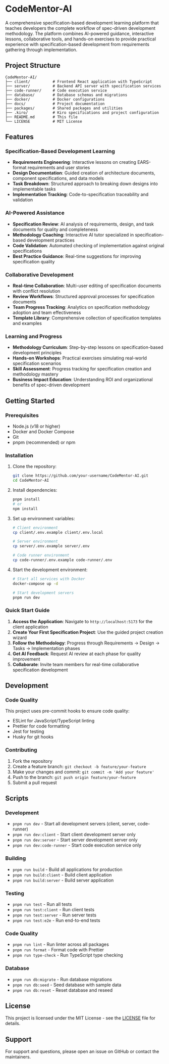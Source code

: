 # CodeMentor-AI

A comprehensive specification-based development learning platform that teaches developers the complete workflow of spec-driven development methodology. The platform combines AI-powered guidance, interactive lessons, collaborative tools, and hands-on exercises to provide practical experience with specification-based development from requirements gathering through implementation.

## Project Structure

```
CodeMentor-AI/
├── client/          # Frontend React application with TypeScript
├── server/          # Backend API server with specification services
├── code-runner/     # Code execution service
├── database/        # Database schemas and migrations
├── docker/          # Docker configurations
├── docs/            # Project documentation
├── packages/        # Shared packages and utilities
├── .kiro/           # Kiro specifications and project configuration
├── README.md        # This file
└── LICENSE          # MIT License
```

## Features

### Specification-Based Development Learning
- **Requirements Engineering**: Interactive lessons on creating EARS-format requirements and user stories
- **Design Documentation**: Guided creation of architecture documents, component specifications, and data models
- **Task Breakdown**: Structured approach to breaking down designs into implementable tasks
- **Implementation Tracking**: Code-to-specification traceability and validation

### AI-Powered Assistance
- **Specification Review**: AI analysis of requirements, design, and task documents for quality and completeness
- **Methodology Coaching**: Interactive AI tutor specialized in specification-based development practices
- **Code Validation**: Automated checking of implementation against original specifications
- **Best Practice Guidance**: Real-time suggestions for improving specification quality

### Collaborative Development
- **Real-time Collaboration**: Multi-user editing of specification documents with conflict resolution
- **Review Workflows**: Structured approval processes for specification documents
- **Team Progress Tracking**: Analytics on specification methodology adoption and team effectiveness
- **Template Library**: Comprehensive collection of specification templates and examples

### Learning and Progress
- **Methodology Curriculum**: Step-by-step lessons on specification-based development principles
- **Hands-on Workshops**: Practical exercises simulating real-world specification scenarios
- **Skill Assessment**: Progress tracking for specification creation and methodology mastery
- **Business Impact Education**: Understanding ROI and organizational benefits of spec-driven development

## Getting Started

### Prerequisites

- Node.js (v18 or higher)
- Docker and Docker Compose
- Git
- pnpm (recommended) or npm

### Installation

1. Clone the repository:

   ```bash
   git clone https://github.com/your-username/CodeMentor-AI.git
   cd CodeMentor-AI
   ```

2. Install dependencies:

   ```bash
   pnpm install
   # or
   npm install
   ```

3. Set up environment variables:

   ```bash
   # Client environment
   cp client/.env.example client/.env.local
   
   # Server environment
   cp server/.env.example server/.env
   
   # Code runner environment
   cp code-runner/.env.example code-runner/.env
   ```

4. Start the development environment:
   ```bash
   # Start all services with Docker
   docker-compose up -d
   
   # Start development servers
   pnpm run dev
   ```

### Quick Start Guide

1. **Access the Application**: Navigate to `http://localhost:5173` for the client application
2. **Create Your First Specification Project**: Use the guided project creation wizard
3. **Follow the Methodology**: Progress through Requirements → Design → Tasks → Implementation phases
4. **Get AI Feedback**: Request AI review at each phase for quality improvement
5. **Collaborate**: Invite team members for real-time collaborative specification development

## Development

### Code Quality

This project uses pre-commit hooks to ensure code quality:

- ESLint for JavaScript/TypeScript linting
- Prettier for code formatting
- Jest for testing
- Husky for git hooks

### Contributing

1. Fork the repository
2. Create a feature branch: `git checkout -b feature/your-feature`
3. Make your changes and commit: `git commit -m 'Add your feature'`
4. Push to the branch: `git push origin feature/your-feature`
5. Submit a pull request

## Scripts

### Development
- `pnpm run dev` - Start all development servers (client, server, code-runner)
- `pnpm run dev:client` - Start client development server only
- `pnpm run dev:server` - Start server development server only
- `pnpm run dev:code-runner` - Start code execution service only

### Building
- `pnpm run build` - Build all applications for production
- `pnpm run build:client` - Build client application
- `pnpm run build:server` - Build server application

### Testing
- `pnpm run test` - Run all tests
- `pnpm run test:client` - Run client tests
- `pnpm run test:server` - Run server tests
- `pnpm run test:e2e` - Run end-to-end tests

### Code Quality
- `pnpm run lint` - Run linter across all packages
- `pnpm run format` - Format code with Prettier
- `pnpm run type-check` - Run TypeScript type checking

### Database
- `pnpm run db:migrate` - Run database migrations
- `pnpm run db:seed` - Seed database with sample data
- `pnpm run db:reset` - Reset database and reseed

## License

This project is licensed under the MIT License - see the [LICENSE](LICENSE) file for details.

## Support

For support and questions, please open an issue on GitHub or contact the maintainers.
